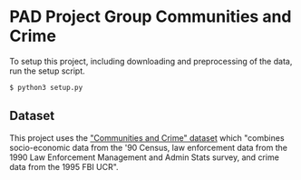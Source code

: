 # PAD Project Group Communities and Crime

To setup this project, including downloading and preprocessing of the data, run the setup script.
```bash
$ python3 setup.py
```

## Dataset

This project uses the ["Communities and Crime" dataset](http://archive.ics.uci.edu/ml/datasets/communities+and+crime+unnormalized) which "combines socio-economic data from the '90 Census, law enforcement data from the 1990 Law Enforcement Management and Admin Stats survey, and crime data from the 1995 FBI UCR".

